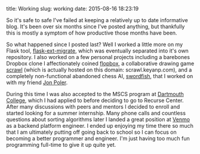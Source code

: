 title: Working
slug: working
date: 2015-08-16 18:23:19

So it's safe to safe I've failed at keeping a relatively up to date informative blog. It's been over six months since I've posted anything, but thankfully this is mostly a symptom of how productive those months have been.

So what happened since I posted last? Well I worked a little more on my Flask tool, [flask-ext-migrate][1], which was eventually separated into it's own repository. I also worked on a few personal projects including a barebones Dropbox clone I affectionately coined [flopbox][2], a collaborative drawing game [scrawl][3] (which is actually hosted on this domain: scrawl.keyanp.com), and a completely non-functional abandoned chess AI, [swordfish][4], that I worked on with my friend [Jon Poler][5].

During this time I was also accepted to the MSCS program at [Dartmouth College][6], which I had applied to before deciding to go to Recurse Center. After many discussions with peers and mentors I decided to enroll and started looking for a summer internship. Many phone calls and countless questions about sorting algorithms later I landed a great position at [Venmo][7] as a backend platform engineer. I ended up enjoying my time there so much that I am ultimately putting off going back to school so I can focus on becoming a better programmer and engineer. I'm just having too much fun programming full-time to give it up quite yet.

[1]: https://github.com/pocoo/flask-ext-migrate
[2]: https://github.com/keyan/flopbox
[3]: https://github.com/keyan/scrawl
[4]: https://github.com/keyan/swordfish
[5]: https://github.com/jpoler
[6]: www.cs.dartmouth.edu
[7]: https://venmo.com/
